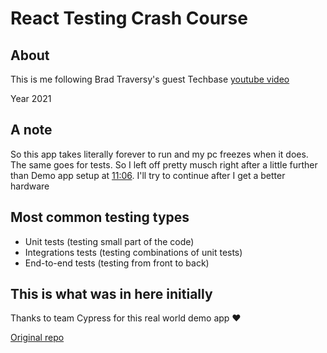 # React Testing Crash Course

## About

This is me following Brad Traversy's guest Techbase [youtube video](https://youtu.be/OVNjsIto9xM)

Year 2021

## A note

So this app takes literally forever to run and my pc freezes when it does. The same goes for tests. So I left off pretty musch right after a little further than Demo app setup at [11:06](https://youtu.be/OVNjsIto9xM). I'll try to continue after I get a better hardware

## Most common testing types

- Unit tests (testing small part of the code)
- Integrations tests (testing combinations of unit tests)
- End-to-end tests (testing from front to back)

## This is what was in here initially

Thanks to team Cypress for this real world demo app ❤️

[Original repo](https://github.com/cypress-io/cypress-realworld-app)
